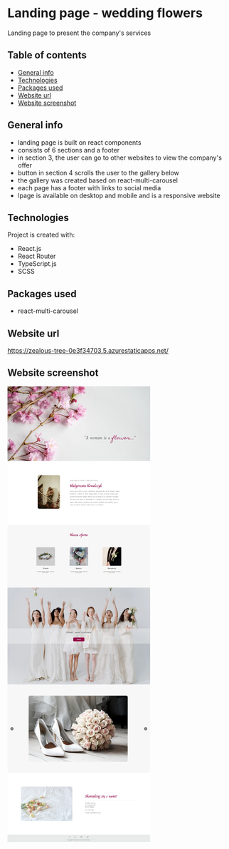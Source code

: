 # Landing page - wedding flowers
Landing page to present the company's services

## Table of contents
- [General info](#general-info)
- [Technologies](#technologies)
- [Packages used](#packages-used)
- [Website url](#website-url)
- [Website screenshot](#website-screenshots)

## General info
- landing page is built on react components
- consists of 6 sections and a footer
- in section 3, the user can go to other websites to view the company's offer
- button in section 4 scrolls the user to the gallery below
- the gallery was created based on react-multi-carousel
- each page has a footer with links to social media
- lpage is available on desktop and mobile and is a responsive website

## Technologies
Project is created with:
- React.js
- React Router
- TypeScript.js
- SCSS

## Packages used
- react-multi-carousel

## Website url
https://zealous-tree-0e3f34703.5.azurestaticapps.net/

## Website screenshot
<img src="./src/img/screenshot.png" alt="app-screenshot">